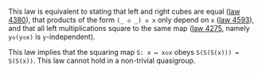 This law is equivalent to stating that left and right cubes are equal ([law 4380](https://teorth.github.io/equational_theories/implications/?4380)), that products of the form `(_ ◇ _) ◇ x` only depend on `x` ([law 4593](https://teorth.github.io/equational_theories/implications/?4593)), and that all left multiplications square to the same map ([law 4275](https://teorth.github.io/equational_theories/implications/?4275), namely `y◇(y◇x)` is `y`-independent).

This law implies that the squaring map `S: x ↦ x◇x` obeys `S(S(S(x))) = S(S(x))`.  This law cannot hold in a non-trivial quasigroup.

